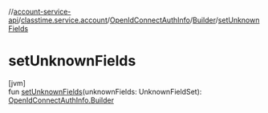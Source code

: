 //[account-service-api](../../../../index.md)/[classtime.service.account](../../index.md)/[OpenIdConnectAuthInfo](../index.md)/[Builder](index.md)/[setUnknownFields](set-unknown-fields.md)

# setUnknownFields

[jvm]\
fun [setUnknownFields](set-unknown-fields.md)(unknownFields: UnknownFieldSet): [OpenIdConnectAuthInfo.Builder](index.md)
